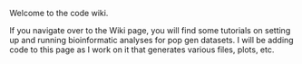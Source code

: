 Welcome to the code wiki. 

If you navigate over to the Wiki page, you will find some tutorials on setting up and running bioinformatic analyses for pop gen datasets.
I will be adding code to this page as I work on it that generates various files, plots, etc. 
